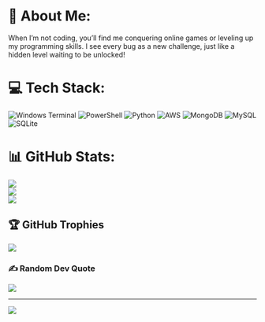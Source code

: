 # 💫 About Me:
When I’m not coding, you’ll find me conquering online games or leveling up my programming skills. I see every bug as a new challenge, just like a hidden level waiting to be unlocked!<br>


# 💻 Tech Stack:
![Windows Terminal](https://img.shields.io/badge/Windows%20Terminal-%234D4D4D.svg?style=for-the-badge&logo=windows-terminal&logoColor=white) ![PowerShell](https://img.shields.io/badge/PowerShell-%235391FE.svg?style=for-the-badge&logo=powershell&logoColor=white) ![Python](https://img.shields.io/badge/python-3670A0?style=for-the-badge&logo=python&logoColor=ffdd54) ![AWS](https://img.shields.io/badge/AWS-%23FF9900.svg?style=for-the-badge&logo=amazon-aws&logoColor=white) ![MongoDB](https://img.shields.io/badge/MongoDB-%234ea94b.svg?style=for-the-badge&logo=mongodb&logoColor=white) ![MySQL](https://img.shields.io/badge/mysql-4479A1.svg?style=for-the-badge&logo=mysql&logoColor=white) ![SQLite](https://img.shields.io/badge/sqlite-%2307405e.svg?style=for-the-badge&logo=sqlite&logoColor=white)
# 📊 GitHub Stats:
![](https://github-readme-stats.vercel.app/api?username=Xiu-Wawa&theme=dark&hide_border=false&include_all_commits=true&count_private=true)<br/>
![](https://github-readme-streak-stats.herokuapp.com/?user=Xiu-Wawa&theme=dark&hide_border=false)<br/>
![](https://github-readme-stats.vercel.app/api/top-langs/?username=Xiu-Wawa&theme=dark&hide_border=false&include_all_commits=true&count_private=true&layout=compact)

## 🏆 GitHub Trophies
![](https://github-profile-trophy.vercel.app/?username=Xiu-Wawa&theme=radical&no-frame=false&no-bg=true&margin-w=4)

### ✍️ Random Dev Quote
![](https://quotes-github-readme.vercel.app/api?type=horizontal&theme=radical)

---
[![](https://visitcount.itsvg.in/api?id=Xiu-Wawa&icon=0&color=0)](https://visitcount.itsvg.in)

<!-- Proudly created with GPRM ( https://gprm.itsvg.in ) -->
